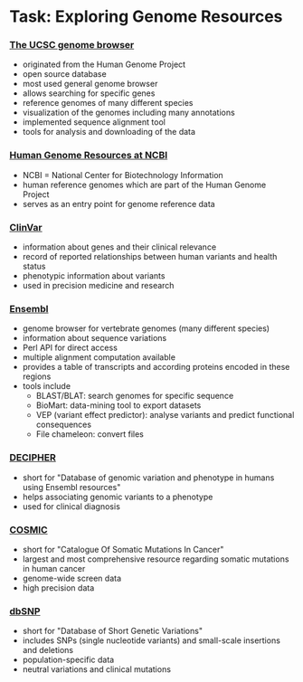 # Task: Exploring Genome Resources



### [The UCSC genome browser](https://genome.ucsc.edu/cgi-bin/hgTracks?db=hg38&lastVirtModeType=default&lastVirtModeExtraState=&virtModeType=default&virtMode=0&nonVirtPosition=&position=chr2%3A25160915%2D25168903&hgsid=1717435210_Ay0Jb5iAfpSxnoA7sDPbKV4hF3xA)

* originated from the Human Genome Project
* open source database
* most used general genome browser
* allows searching for specific genes
* reference genomes of many different species
* visualization of the genomes including many annotations
* implemented sequence alignment tool
* tools for analysis and downloading of the data

### [Human Genome Resources at NCBI](https://www.ncbi.nlm.nih.gov/genome/guide/human/)

* NCBI = National Center for Biotechnology Information
* human reference genomes which are part of the Human Genome Project
* serves as an entry point for genome reference data
  

### [ClinVar](https://www.ncbi.nlm.nih.gov/clinvar/)

* information about genes and their clinical relevance
* record of reported relationships between human variants and health status
* phenotypic information about variants
* used in precision medicine and research

### [Ensembl](https://www.ensembl.org/index.html)

* genome browser for vertebrate genomes (many different species)
* information about sequence variations
* Perl API for direct access
* multiple alignment computation available
* provides a table of transcripts and according proteins encoded in these regions
* tools include
    * BLAST/BLAT: search genomes for specific sequence
    * BioMart: data-mining tool to export datasets
    * VEP (variant effect predictor): analyse variants and predict functional consequences
    * File chameleon: convert files

### [DECIPHER](https://www.deciphergenomics.org/browser)

* short for "Database of genomic variation and phenotype in humans using Ensembl resources"
* helps associating genomic variants to a phenotype
* used for clinical diagnosis

### [COSMIC](https://cancer.sanger.ac.uk/cosmic/browse/genome)

* short for "Catalogue Of Somatic Mutations In Cancer"
* largest and most comprehensive resource regarding somatic mutations in human cancer
* genome-wide screen data
* high precision data

### [dbSNP]()

* short for "Database of Short Genetic Variations"
* includes SNPs (single nucleotide variants) and small-scale insertions and deletions
* population-specific data
* neutral variations and clinical mutations
